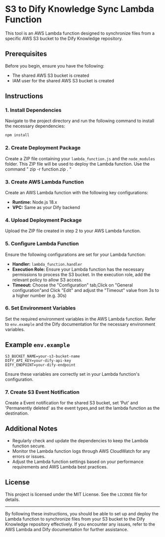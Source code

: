 # S3 to Dify Knowledge Sync Lambda Function

This tool is an AWS Lambda function designed to synchronize files from a specific AWS S3 bucket to the Dify Knowledge repository.

## Prerequisites

Before you begin, ensure you have the following:

- The shared AWS S3 bucket is created
- IAM user for the shared AWS S3 bucket is created

## Instructions

### 1. Install Dependencies

Navigate to the project directory and run the following command to install the necessary dependencies:

```bash
npm install
```

### 2. Create Deployment Package

Create a ZIP file containing your `lambda_function.js` and the `node_modules` folder. This ZIP file will be used to deploy the Lambda function.
Use the command " zip -r function.zip . " 

### 3. Create AWS Lambda Function

Create an AWS Lambda function with the following key configurations:

- **Runtime:** Node.js 18.x
- **VPC:** Same as your Dify backend

### 4. Upload Deployment Package

Upload the ZIP file created in step 2 to your AWS Lambda function.

### 5. Configure Lambda Function

Ensure the following configurations are set for your Lambda function:

- **Handler:** `lambda_function.handler`
- **Execution Role:** Ensure your Lambda function has the necessary permissions to process the S3 bucket. In the execution role, add the relevant policy to allow S3 access.
- **Timeout:** Choose the "Configuration" tab,Click on "General configuration"and Click "Edit" and adjust the "Timeout" value from 3s to a higher number (e.g. 30s)

### 6. Set Environment Variables

Set the required environment variables in the AWS Lambda function. Refer to `env.example` and the Dify documentation for the necessary environment variables.

## Example `env.example`

```plaintext
S3_BUCKET_NAME=your-s3-bucket-name
DIFY_API_KEY=your-dify-api-key
DIFY_ENDPOINT=your-dify-endpoint
```

Ensure these variables are correctly set in your Lambda function's configuration.

### 7. Create S3 Event Notification

Create a Event notification for the shared S3 bucket, set 'Put' and 'Permanently deleted' as the event types,and set the lambda function as the destination.

## Additional Notes

- Regularly check and update the dependencies to keep the Lambda function secure.
- Monitor the Lambda function logs through AWS CloudWatch for any errors or issues.
- Adjust the Lambda function settings based on your performance requirements and AWS Lambda best practices.

## License

This project is licensed under the MIT License. See the `LICENSE` file for details.

---

By following these instructions, you should be able to set up and deploy the Lambda function to synchronize files from your S3 bucket to the Dify Knowledge repository effectively. If you encounter any issues, refer to the AWS Lambda and Dify documentation for further assistance.